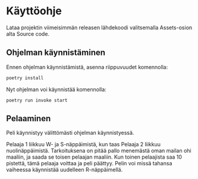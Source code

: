 # Käyttöohje

Lataa projektin viimeisimmän releasen lähdekoodi valitsemalla Assets-osion alta Source code.

## Ohjelman käynnistäminen
Ennen ohjelman käynnistämistä, asenna riippuvuudet komennolla:

```bash
poetry install
```

Nyt ohjelman voi käynnistää komennolla:

```
poetry run invoke start
```

## Pelaaminen

Peli käynnistyy välittömästi ohjelman käynnistyessä. 

Pelaaja 1 liikkuu W- ja S-näppäimistä, kun taas Pelaaja 2 liikkuu nuolinäppäimistä.
Tarkoituksena on pitää pallo menemästä oman mailan ohi maaliin, ja saada se toisen pelaajan maaliin.
Kun toinen pelaajista saa 10 pistettä, tämä pelaaja voittaa ja peli päättyy.
Pelin voi missä tahansa vaiheessa käynnistää uudelleen R-näppäimellä.
